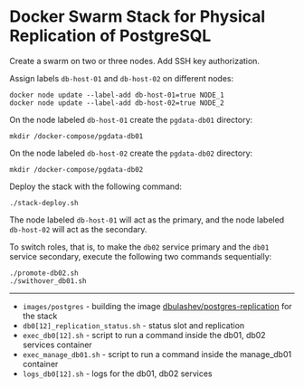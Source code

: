 # Docker Swarm Stack for Physical Replication of PostgreSQL

Create a swarm on two or three nodes.
Add SSH key authorization.

Assign labels `db-host-01` and `db-host-02` on different nodes:

    docker node update --label-add db-host-01=true NODE_1
    docker node update --label-add db-host-02=true NODE_2


On the node labeled `db-host-01` create the `pgdata-db01` directory:

    mkdir /docker-compose/pgdata-db01


On the node labeled `db-host-02` create the `pgdata-db02` directory:

    mkdir /docker-compose/pgdata-db02


Deploy the stack with the following command:

    ./stack-deploy.sh


The node labeled `db-host-01` will act as the primary, and the node labeled `db-host-02` will act as the secondary.

To switch roles, that is, to make the `db02` service primary and the `db01` service secondary, execute the following two commands sequentially:

    ./promote-db02.sh
    ./swithover_db01.sh


---

* `images/postgres` - building the image [dbulashev/postgres-replication](https://hub.docker.com/repository/docker/dbulashev/postgres-replication/general) for the stack
* `db0[12]_replication_status.sh` - status slot and replication
* `exec_db0[12].sh` - script to run a command inside the db01, db02 services container
* `exec_manage_db01.sh` - script to run a command inside the manage_db01 container
* `logs_db0[12].sh` - logs for the db01, db02 services